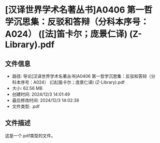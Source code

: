 ﻿# [汉译世界学术名著丛书]A0406 第一哲学沉思集：反驳和答辩（分科本序号：A024） ([法]笛卡尔；庞景仁译) (Z-Library).pdf

## 文件信息
- 路径: 导论\[汉译世界学术名著丛书]A0406 第一哲学沉思集：反驳和答辩（分科本序号：A024） ([法]笛卡尔；庞景仁译) (Z-Library).pdf
- 大小: 62.56 MB
- 创建时间: 2024/12/3 14:01:49
- 最后修改时间: 2024/12/3 14:02:38
- 文件类型: .pdf

## 文件描述
这是一个.pdf类型的文件。

